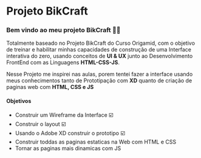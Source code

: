 # Projeto BikCraft 

### Bem vindo ao meu projeto BikCraft 🚴‍♂️
Totalmente baseado no Projeto BikCraft do Curso Origamid, com o objetivo de treinar e habilitar minhas capacidades de construção de uma Interface interativa do zero, usando conceitos de **UI & UX** junto ao Desenvolvimento FrontEnd com as Linguagens **HTML-CSS-JS**.

Nesse Projeto me inspirei nas aulas, porem tentei fazer a interface usando meus conhecimentos tanto de Prototipação com **XD** quanto de criação de paginas web com **HTML, CSS e JS** 


#### Objetivos

- Construir um Wireframe da Interface  ☑️
- Construir o layout ☑️
- Usando o Adobe XD construir o prototipo ☑️
- Construir toddas as paginas estaticas na Web com HTML e CSS  
- Tornar as paginas mais dinamicas com JS 
